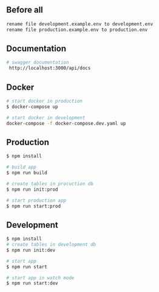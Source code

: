 ## Before all

```bash
rename file development.example.env to development.env
rename file production.example.env to production.env
```

## Documentation

```bash
# swagger documentation
 http://localhost:3000/api/docs
```

## Docker

```bash
# start docker in production
$ docker-compose up

# start docker in development
docker-compose -f docker-compose.dev.yaml up
```

## Production

```bash
$ npm install

# build app
$ npm run build

# create tables in procuction db
$ npm run init:prod

# start production app
$ npm run start:prod
```

## Development

```bash
$ npm install
# create tables in development db
$ npm run init:dev

# start app
$ npm run start

# start app in watch mode
$ npm run start:dev
```
